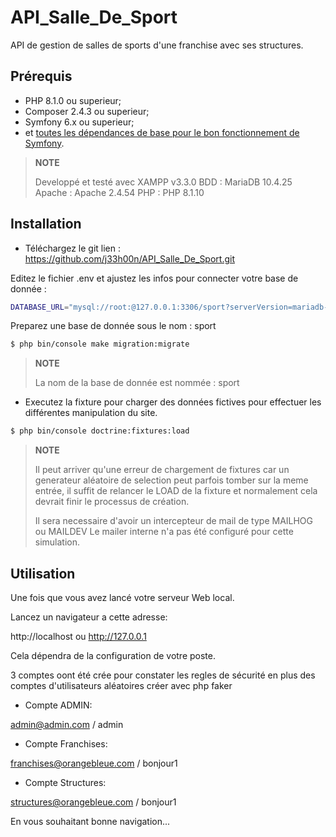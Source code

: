API_Salle_De_Sport
========================
API de gestion de salles de sports d'une franchise avec ses structures.

Prérequis
------------

  * PHP 8.1.0 ou superieur;
  * Composer 2.4.3 ou superieur;
  * Symfony 6.x ou superieur;
  * et [toutes les dépendances de base pour le bon fonctionnement de Symfony](http://symfony.com/doc/current/reference/requirements.html).

> **NOTE**
>
>Developpé et testé avec XAMPP v3.3.0
>BDD : MariaDB 10.4.25
>Apache : Apache 2.4.54
>PHP : PHP 8.1.10
>

Installation
------------
- Téléchargez le git
lien : https://github.com/j33h00n/API_Salle_De_Sport.git


Editez le fichier .env et ajustez les infos pour connecter votre base de donnée :

```bash
DATABASE_URL="mysql://root:@127.0.0.1:3306/sport?serverVersion=mariadb-10.4.25&charset=utf8mb4"

```

Preparez une base de donnée sous le nom : sport


```bash
$ php bin/console make migration:migrate

```
> **NOTE**
>
>La nom de la base de donnée est nommée : sport
>

- Executez la fixture pour charger des données fictives pour effectuer les différentes manipulation du site.

```bash
$ php bin/console doctrine:fixtures:load

```

> **NOTE**
>
>Il peut arriver qu'une erreur de chargement de fixtures car un generateur aléatoire de selection peut
>parfois tomber sur la meme entrée, il suffit de relancer le LOAD de la fixture et normalement cela
>devrait finir le processus de création.
>
>Il sera necessaire d'avoir un intercepteur de mail de type MAILHOG ou MAILDEV
>Le mailer interne n'a pas été configuré pour cette simulation.


Utilisation
-----------

Une fois que vous avez lancé votre serveur Web local.

Lancez un navigateur a cette adresse:

http://localhost ou http://127.0.0.1

Cela dépendra de la configuration de votre poste.

3 comptes oont été crée pour constater les regles de sécurité
en plus des comptes d'utilisateurs aléatoires créer avec php faker

- Compte ADMIN:

admin@admin.com / admin

- Compte Franchises:

franchises@orangebleue.com / bonjour1

- Compte Structures:

structures@orangebleue.com / bonjour1

En vous souhaitant bonne navigation...